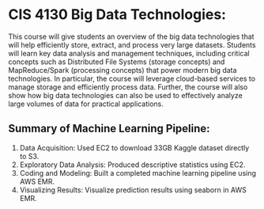 # CIS 4130 Big Data Technologies:
This course will give students an overview of the big data technologies that will help efficiently store, extract, and process very large datasets. Students will learn key data analysis and management techniques, including critical concepts such as Distributed File Systems (storage concepts) and MapReduce/Spark (processing concepts) that power modern big data technologies. In particular, the course will leverage cloud-based services to manage storage and efficiently process data. Further, the course will also show how big data technologies can also be used to effectively analyze large volumes of data for practical applications.

## Summary of Machine Learning Pipeline:
1. Data Acquisition: Used EC2 to download 33GB Kaggle dataset directly to S3. 
2. Exploratory Data Analysis: Produced descriptive statistics using EC2.
3. Coding and Modeling: Built a completed machine learning pipeline using AWS EMR.
4. Visualizing Results: Visualize prediction results using seaborn in AWS EMR.
